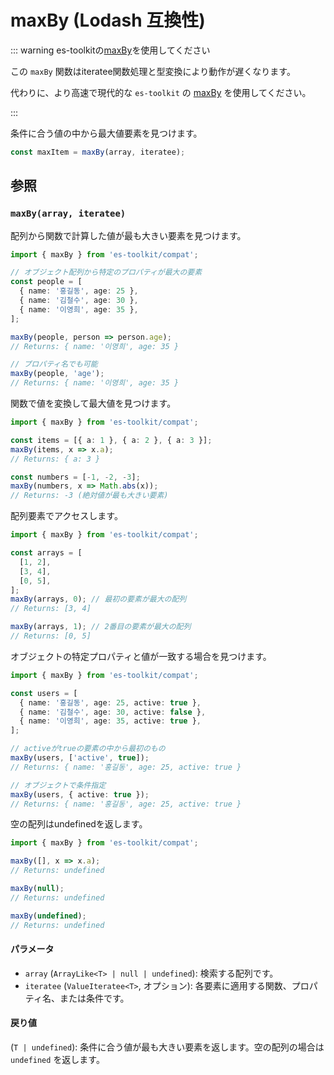 # maxBy (Lodash 互換性)

::: warning es-toolkitの[maxBy](../../array/maxBy.md)を使用してください

この `maxBy` 関数はiteratee関数処理と型変換により動作が遅くなります。

代わりに、より高速で現代的な `es-toolkit` の [maxBy](../../array/maxBy.md) を使用してください。

:::

条件に合う値の中から最大値要素を見つけます。

```typescript
const maxItem = maxBy(array, iteratee);
```

## 参照

### `maxBy(array, iteratee)`

配列から関数で計算した値が最も大きい要素を見つけます。

```typescript
import { maxBy } from 'es-toolkit/compat';

// オブジェクト配列から特定のプロパティが最大の要素
const people = [
  { name: '홍길동', age: 25 },
  { name: '김철수', age: 30 },
  { name: '이영희', age: 35 },
];

maxBy(people, person => person.age);
// Returns: { name: '이영희', age: 35 }

// プロパティ名でも可能
maxBy(people, 'age');
// Returns: { name: '이영희', age: 35 }
```

関数で値を変換して最大値を見つけます。

```typescript
import { maxBy } from 'es-toolkit/compat';

const items = [{ a: 1 }, { a: 2 }, { a: 3 }];
maxBy(items, x => x.a);
// Returns: { a: 3 }

const numbers = [-1, -2, -3];
maxBy(numbers, x => Math.abs(x));
// Returns: -3 (絶対値が最も大きい要素)
```

配列要素でアクセスします。

```typescript
import { maxBy } from 'es-toolkit/compat';

const arrays = [
  [1, 2],
  [3, 4],
  [0, 5],
];
maxBy(arrays, 0); // 最初の要素が最大の配列
// Returns: [3, 4]

maxBy(arrays, 1); // 2番目の要素が最大の配列
// Returns: [0, 5]
```

オブジェクトの特定プロパティと値が一致する場合を見つけます。

```typescript
import { maxBy } from 'es-toolkit/compat';

const users = [
  { name: '홍길동', age: 25, active: true },
  { name: '김철수', age: 30, active: false },
  { name: '이영희', age: 35, active: true },
];

// activeがtrueの要素の中から最初のもの
maxBy(users, ['active', true]);
// Returns: { name: '홍길동', age: 25, active: true }

// オブジェクトで条件指定
maxBy(users, { active: true });
// Returns: { name: '홍길동', age: 25, active: true }
```

空の配列はundefinedを返します。

```typescript
import { maxBy } from 'es-toolkit/compat';

maxBy([], x => x.a);
// Returns: undefined

maxBy(null);
// Returns: undefined

maxBy(undefined);
// Returns: undefined
```

#### パラメータ

- `array` (`ArrayLike<T> | null | undefined`): 検索する配列です。
- `iteratee` (`ValueIteratee<T>`, オプション): 各要素に適用する関数、プロパティ名、または条件です。

#### 戻り値

(`T | undefined`): 条件に合う値が最も大きい要素を返します。空の配列の場合は `undefined` を返します。
